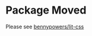 # Package Moved

Please see [bennypowers/lit-css](https://github.com/bennypowers/lit-css/tree/main/packages/rollup-plugin-lit-css)
